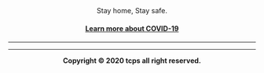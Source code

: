 <center>Stay home, Stay safe.<h4/><a href="/covid-19"><h4>Learn more about COVID-19<h4/></a><center/>
<hr>

<hr>

<center>Copyright © 2020 tcps all right reserved.<center>
